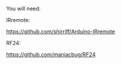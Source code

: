 

You will need:

IRremote:

  https://github.com/shirriff/Arduino-IRremote

RF24:

  https://github.com/maniacbug/RF24  


